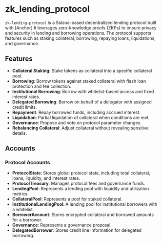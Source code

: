 # zk_lending_protocol


`zk-lending-protocol` is a Solana-based decentralized lending protocol built with [Anchor] It leverages zero-knowledge proofs (ZKPs) to ensure privacy and security in lending and borrowing operations. The protocol supports features such as staking collateral, borrowing, repaying loans, liquidations, and governance.

## Features

- **Collateral Staking**: Stake tokens as collateral into a specific collateral pool.
- **Borrowing**: Borrow tokens against staked collateral with flash loan protection and fee collection.
- **Institutional Borrowing**: Borrow with whitelist-based access and fixed interest rates.
- **Delegated Borrowing**: Borrow on behalf of a delegator with assigned credit limits.
- **Repayment**: Repay borrowed funds, including accrued interest.
- **Liquidation**: Partial liquidation of collateral when conditions are met.
- **Governance**: Propose and vote on protocol parameter changes.
- **Rebalancing Collateral**: Adjust collateral without revealing sensitive details.

## Accounts

### Protocol Accounts

- **ProtocolState**: Stores global protocol state, including total collateral, loans, liquidity, and interest rates.
- **ProtocolTreasury**: Manages protocol fees and governance funds.
- **LendingPool**: Represents a lending pool with liquidity and utilization metrics.
- **CollateralPool**: Represents a pool for staked collateral.
- **InstitutionalLendingPool**: A lending pool for institutional borrowers with a whitelist.
- **BorrowerAccount**: Stores encrypted collateral and borrowed amounts for a borrower.
- **Governance**: Represents a governance proposal.
- **DelegatedBorrower**: Stores credit line information for delegated borrowing.

